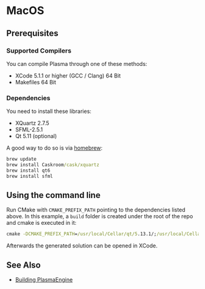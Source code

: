# MacOS

## Prerequisites

### Supported Compilers

You can compile Plasma through one of these methods:

* XCode 5.1.1 or higher (GCC / Clang) 64 Bit
* Makefiles 64 Bit

### Dependencies

You need to install these libraries:

* XQuartz 2.7.5
* SFML-2.5.1
* Qt 5.11 (optional)

A good way to do so is via [homebrew](https://brew.sh/):

``` cmd
brew update
brew install Caskroom/cask/xquartz
brew install qt6
brew install sfml
```

## Using the command line

Run CMake with `CMAKE_PREFIX_PATH` pointing to the dependencies listed above. In this example, a `build` folder is created under the root of the repo and cmake is executed in it:

``` cmd
cmake -DCMAKE_PREFIX_PATH=/usr/local/Cellar/qt/5.13.1/;/usr/local/Cellar/sfml/2.5.1/ -DPL_ENABLE_QT_SUPPORT=1 -DCMAKE_BUILD_TYPE=RelWithDebInfo -DPL_ENABLE_FOLDER_UNITY_FILES=$(unityfiles) -G "Xcode" ../
```

Afterwards the generated solution can be opened in XCode.

## See Also

* [Building PlasmaEngine](building-pl.md)

